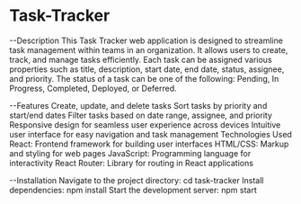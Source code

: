 # Task-Tracker


--Description
This Task Tracker web application is designed to streamline task management within teams in an organization. It allows users to create, track, and manage tasks efficiently. Each task can be assigned various properties such as title, description, start date, end date, status, assignee, and priority. The status of a task can be one of the following: Pending, In Progress, Completed, Deployed, or Deferred.

--Features
Create, update, and delete tasks
Sort tasks by priority and start/end dates
Filter tasks based on date range, assignee, and priority
Responsive design for seamless user experience across devices
Intuitive user interface for easy navigation and task management
Technologies Used
React: Frontend framework for building user interfaces
HTML/CSS: Markup and styling for web pages
JavaScript: Programming language for interactivity
React Router: Library for routing in React applications


--Installation
Navigate to the project directory: cd task-tracker
Install dependencies: npm install
Start the development server: npm start
